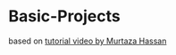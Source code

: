 # Basic-Projects
based on [tutorial video by Murtaza Hassan](https://www.youtube.com/watch?v=WQeoO7MI0Bs)

